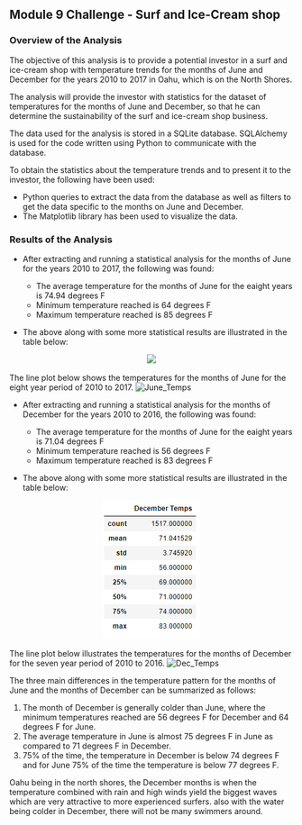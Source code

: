 ## Module 9 Challenge - Surf and Ice-Cream shop 


### Overview of the Analysis

The objective of this analysis is to provide a potential investor in a surf and ice-cream shop with temperature trends for the months of June and December for the years 2010 to 2017 in Oahu, which is on the North Shores. 

The analysis will provide the investor with statistics for the dataset of temperatures for the months of June and December, so that he can determine the sustainability of the surf and ice-cream shop business.

The data used for the analysis is stored in a SQLite database. SQLAlchemy is used for the code written using Python to communicate with the database.

To obtain the statistics about the temperature trends and to present it to the investor, the following have been used:
- Python queries to extract the data from the database as well as filters to get the data specific to the months on June and December.
- The Matplotlib library has been used to visualize the data.

### Results of the Analysis

- After extracting and running a statistical analysis for the months of June for the years 2010 to 2017, the following was found:
  - The average temperature for the months of June for the eaight years is 74.94 degrees F
  - Minimum temperature reached is 64 degrees F
  - Maximum temperature reached is 85 degrees F
  
- The above along with some more statistical results are illustrated in the table below:

<p align="center">
<img src="https://user-images.githubusercontent.com/82583576/123497553-25f1a380-d5fc-11eb-8501-413c50e49ada.png">
</p>

The line plot below shows the temperatures for the months of June for the eight year period of 2010 to 2017.
 ![June_Temps](https://user-images.githubusercontent.com/82583576/123499095-4290da00-d602-11eb-92e8-12fcc1abb132.png)
    
        
 - After extracting and running a statistical analysis for the months of December for the years 2010 to 2016, the following was found:
   - The average temperature for the months of June for the eaight years is 71.04 degrees F
   - Minimum temperature reached is 56 degrees F
   - Maximum temperature reached is 83 degrees F
  
- The above along with some more statistical results are illustrated in the table below:     

<p align="center">
<img src="https://github.com/BLuckoo/surfs_up/blob/main/dec_temps_stats.PNG">
</p>

The line plot below illustrates the temperatures for the months of December for the seven year period of 2010 to 2016.
![Dec_Temps](https://user-images.githubusercontent.com/82583576/123499082-27be6580-d602-11eb-9e54-6b2401a83f83.png)

          
The three main differences in the temperature pattern for the months of June and the months of December can be summarized as follows:

1.  The month of December is generally colder than June, where the minimum temperatures reached are 56 degrees F for December and 64 degrees F for June.
2.  The average temperature in June is almost 75 degrees F in June as compared to 71 degrees F in December.
3.  75% of the time, the temperature in December is below 74 degrees F and for June 75% of the time the temperature is below 77 degrees F.

Oahu being in the north shores, the December months is when the temperature combined with rain and high winds yield the biggest waves which are very attractive to more experienced surfers. also with the water being colder in December, there will not be many swimmers around.



